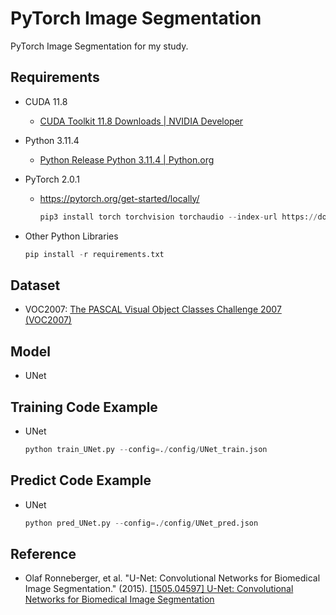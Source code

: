 # PyTorch Image Segmentation

PyTorch Image Segmentation for my study.

## Requirements

- CUDA 11.8
  
  - [CUDA Toolkit 11.8 Downloads | NVIDIA Developer](https://developer.nvidia.com/cuda-11-8-0-download-archive)

- Python 3.11.4
  
  - [Python Release Python 3.11.4 | Python.org](https://www.python.org/downloads/release/python-3114/)

- PyTorch 2.0.1
  
  - https://pytorch.org/get-started/locally/
    
    ```python
    pip3 install torch torchvision torchaudio --index-url https://download.pytorch.org/whl/cu118
    ```

- Other Python Libraries
  
  ```python
  pip install -r requirements.txt
  ```

## Dataset

- VOC2007: [The PASCAL Visual Object Classes Challenge 2007 (VOC2007)](http://host.robots.ox.ac.uk/pascal/VOC/voc2007/)

## Model

- UNet

## Training Code Example

- UNet
  
  ```python
  python train_UNet.py --config=./config/UNet_train.json
  ```

## Predict Code Example

- UNet
  
  ```python
  python pred_UNet.py --config=./config/UNet_pred.json
  ```

## Reference

- Olaf Ronneberger, et al. "U-Net: Convolutional Networks for Biomedical Image Segmentation." (2015). [[1505.04597] U-Net: Convolutional Networks for Biomedical Image Segmentation](https://arxiv.org/abs/1505.04597)